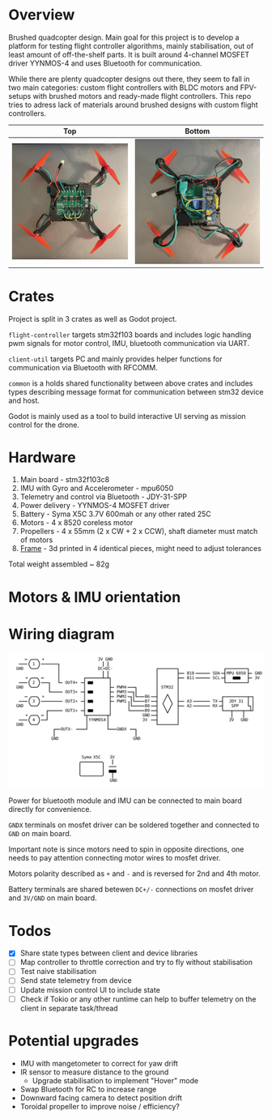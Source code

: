# Overview

Brushed quadcopter design. Main goal for this project is to develop a platform for testing flight controller algorithms, mainly stabilisation, out of least amount of off-the-shelf parts. It is built around 4-channel MOSFET driver YYNMOS-4 and uses Bluetooth for communication.

While there are plenty quadcopter designs out there, they seem to fall in two main categories: custom flight controllers with BLDC motors and FPV-setups with brushed motors and ready-made flight controllers. This repo tries to adress lack of materials around brushed designs with custom flight controllers.


Top | Bottom
:--:|:------:
![Top view](resources/top.jpg)|![Bottom view](resources/bottom.jpg)

# Crates

Project is split in 3 crates as well as Godot project.

`flight-controller` targets stm32f103 boards and includes logic handling pwm signals for motor control, IMU, bluetooth communication via UART.

`client-util` targets PC and mainly provides helper functions for communication via Bluetooth with RFCOMM.

`common` is a holds shared functionality between above crates and includes types describing message format for communication between stm32 device and host.

Godot is mainly used as a tool to build interactive UI serving as mission control for the drone.

# Hardware

1. Main board - stm32f103c8
2. IMU with Gyro and Accelerometer - mpu6050
3. Telemetry and control via Bluetooth - JDY-31-SPP
4. Power delivery - YYNMOS-4 MOSFET driver
5. Battery - Syma X5C 3.7V 600mah or any other rated 25C
6. Motors - 4 x 8520 coreless motor
7. Propellers - 4 x 55mm (2 x CW + 2 x CCW), shaft diameter must match of motors
8. [Frame](resources/part.stl) - 3d printed in 4 identical pieces, might need to adjust tolerances

Total weight assembled ~ 82g

# Motors & IMU orientation

<TODO>

# Wiring diagram

<img src="resources/wiring.svg">

Power for bluetooth module and IMU can be connected to main board directly for convenience.

`GNDX` terminals on mosfet driver can be soldered together and connected to `GND` on main board.

Important note is since motors need to spin in opposite directions, one needs to pay attention connecting motor wires to mosfet driver.

Motors polarity described as `+` and `-` and is reversed for 2nd and 4th motor.

Battery terminals are shared betewen `DC+/-` connections on mosfet driver and `3V/GND` on main board.

# Todos

- [x] Share state types between client and device libraries
- [ ] Map controller to throttle correction and try to fly without stabilisation
- [ ] Test naive stabilisation
- [ ] Send state telemetry from device
- [ ] Update mission control UI to include state
- [ ] Check if Tokio or any other runtime can help to buffer telemetry on the client in separate task/thread

# Potential upgrades

- IMU with mangetometer to correct for yaw drift
- IR sensor to measure distance to the ground
  - Upgrade stabilisation to implement "Hover" mode
- Swap Bluetooth for RC to increase range
- Downward facing camera to detect position drift
- Toroidal propeller to improve noise / efficiency?
